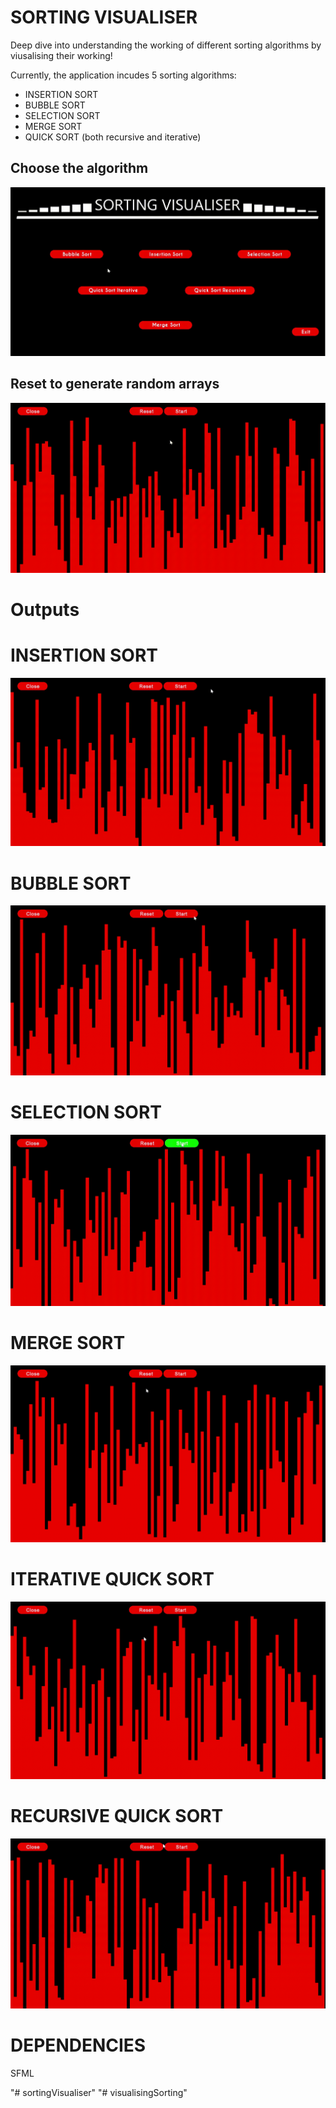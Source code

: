 # SORTING VISUALISER
Deep dive into understanding the working of different sorting algorithms by viusalising their working!

Currently, the application incudes 5 sorting algorithms:

* INSERTION SORT
* BUBBLE SORT
* SELECTION SORT
* MERGE SORT
* QUICK SORT (both recursive and iterative)

## Choose the algorithm

![](images/hover.gif)

## Reset to generate random arrays

![](images/reset.gif)

# Outputs

# INSERTION SORT

![](images/insertionSort.gif)

# BUBBLE SORT

![](images/bubbleSort.gif)

# SELECTION SORT

![](images/selectionSort.gif)

# MERGE SORT

![](images/mergeSort.gif)

# ITERATIVE QUICK SORT

![](images/quickSortItr.gif)

# RECURSIVE QUICK SORT

![](images/quickSortRec.gif)


# DEPENDENCIES
SFML


"# sortingVisualiser" 
"# visualisingSorting" 
